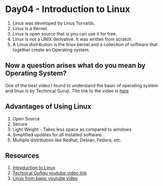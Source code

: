 # Day04 - Introduction to Linux

1. Linux was developed by Linus Torvalds. 
2. Linux is a Kernel.
3. Linux is open source that is you can use it for free.
4. Linux is not a UNIX derivative. It was written from scratch.
5. A Linux distribution is the linux kernel and a collection of software that together create an Operating system.

## Now a question arises what do you mean by Operating System?
One of the best video I found to understand the basic of operating system and linux is by Techincal Guruji. The link to the video is <a href="https://www.youtube.com/watch?v=gX79wfPZM3s&ab_channel=TechnicalGuruji">here</a> 

## Advantages of Using Linux
1. Open Source
2. Secure
3. Light Weight - Takes less space as compared to windows
4. Simplified updates for all installed software.
5. Multiple distribution like Redhat, Debian, Fedora, etc.



## Resources
1. <a href="https://www.geeksforgeeks.org/introduction-to-linux-operating-system/">Introduction to Linux</a>
2. <a href="https://www.youtube.com/watch?v=kCToCLzu6iw&list=PLBGx66SQNZ8aPsFDwb79JrS2KQBTIZo10&index=3&ab_channel=TechnicalGuftgu">Technical Guftgu youtube video link</a>
3. <a href="https://www.youtube.com/watch?v=0EDwEQoui_g&list=PLqM7alHXFySFc4KtwEZTANgmyJm3NqS_L&index=1&ab_channel=GeeksforGeeks">Linux from basic youtube video</a>
